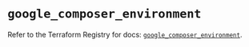 # `google_composer_environment`

Refer to the Terraform Registry for docs: [`google_composer_environment`](https://registry.terraform.io/providers/hashicorp/google/6.10.0/docs/resources/composer_environment).
